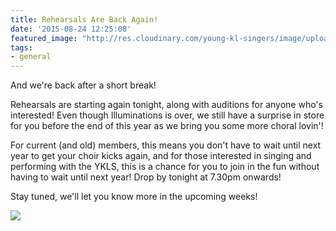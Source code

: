 ```yaml
---
title: Rehearsals Are Back Again!
date: '2015-08-24 12:25:08'
featured_image: "http://res.cloudinary.com/young-kl-singers/image/upload/v1521367609/YKLS_Auditions_Period_Banner.jpg"
tags:
- general
---
```


And we're back after a short break!

Rehearsals are starting again tonight, along with auditions for anyone who's interested! Even though Illuminations is over, we still have a surprise in store for you before the end of this year as we bring you some more choral lovin'!

For current (and old) members, this means you don't have to wait until next year to get your choir kicks again, and for those interested in singing and performing with the YKLS, this is a chance for you to join in the fun without having to wait until next year! Drop by tonight at 7.30pm onwards!

Stay tuned, we'll let you know more in the upcoming weeks!

![](https://res.cloudinary.com/young-kl-singers/image/upload/v1520512464/YKLS_Audition_Illuminations_Group_150824.jpg)
